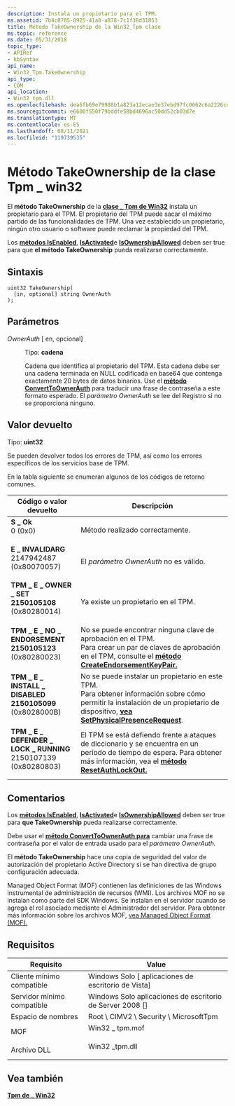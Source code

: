 ```yaml
---
description: Instala un propietario para el TPM.
ms.assetid: 7b4c8785-0925-41a8-a878-7c1f38d31853
title: Método TakeOwnership de la Win32_Tpm clase
ms.topic: reference
ms.date: 05/31/2018
topic_type:
- APIRef
- kbSyntax
api_name:
- Win32_Tpm.TakeOwnership
api_type:
- COM
api_location:
- Win32_tpm.dll
ms.openlocfilehash: dea6fb69e79988b1a823a12ecae3e37ebd97fc0662c6a2226cd40c9230581cf0
ms.sourcegitcommit: e6600f550f79bddfe58bd4696ac50dd52cb03d7e
ms.translationtype: MT
ms.contentlocale: es-ES
ms.lasthandoff: 08/11/2021
ms.locfileid: "119739535"
---
```

# <a name="takeownership-method-of-the-win32_tpm-class"></a>Método TakeOwnership de la clase Tpm \_ win32

El **método TakeOwnership** de la [**clase \_ Tpm de Win32**](win32-tpm.md) instala un propietario para el TPM. El propietario del TPM puede sacar el máximo partido de las funcionalidades de TPM. Una vez establecido un propietario, ningún otro usuario o software puede reclamar la propiedad del TPM.

Los [**métodos IsEnabled**](isenabled-win32-tpm.md), [**IsActivated**](isactivated-win32-tpm.md)e [**IsOwnershipAllowed**](isownershipallowed-win32-tpm.md) deben ser true para que **el método TakeOwnership** pueda realizarse correctamente.

## <a name="syntax"></a>Sintaxis


```mof
uint32 TakeOwnership(
  [in, optional] string OwnerAuth
);
```



## <a name="parameters"></a>Parámetros

<dl> <dt>

*OwnerAuth* \[ en, opcional\]
</dt> <dd>

Tipo: **cadena**

Cadena que identifica al propietario del TPM. Esta cadena debe ser una cadena terminada en NULL codificada en base64 que contenga exactamente 20 bytes de datos binarios. Use el [**método ConvertToOwnerAuth**](converttoownerauth-win32-tpm.md) para traducir una frase de contraseña a este formato esperado. El *parámetro OwnerAuth* se lee del Registro si no se proporciona ninguno.

</dd> </dl>

## <a name="return-value"></a>Valor devuelto

Tipo: **uint32**

Se pueden devolver todos los errores de TPM, así como los errores específicos de los servicios base de TPM.

En la tabla siguiente se enumeran algunos de los códigos de retorno comunes.



| Código o valor devuelto                                                                                                                                                                         | Descripción                                                                                                                                                                                                        |
|-------------------------------------------------------------------------------------------------------------------------------------------------------------------------------------------|--------------------------------------------------------------------------------------------------------------------------------------------------------------------------------------------------------------------|
| <dl> <dt>**S \_ Ok**</dt> <dt>0 (0x0)</dt> </dl>                                         | Método realizado correctamente.<br/>                                                                                                                                                                              |
| <dl> <dt>**E \_ INVALIDARG**</dt> <dt>2147942487 (0x80070057)</dt> </dl>                 | El *parámetro OwnerAuth* no es válido.<br/>                                                                                                                                                                 |
| <dl> <dt>**TPM \_ E \_ OWNER \_ SET 2150105108**</dt> <dt>(0x80280014)</dt> </dl>            | Ya existe un propietario en el TPM.<br/>                                                                                                                                                                     |
| <dl> <dt>**TPM \_ E \_ NO \_ ENDORSEMENT 2150105123**</dt> <dt>(0x80280023)</dt> </dl>       | No se puede encontrar ninguna clave de aprobación en el TPM.<br/> Para crear un par de claves de aprobación en el TPM, consulte el [**método CreateEndorsementKeyPair.**](createendorsementkeypair-win32-tpm.md)<br/>             |
| <dl> <dt>**TPM \_ E \_ INSTALL \_ DISABLED 2150105099**</dt> <dt>(0x8028000B)</dt> </dl>     | No se puede instalar un propietario en este TPM.<br/> Para obtener información sobre cómo permitir la instalación de un propietario de dispositivo, [**vea SetPhysicalPresenceRequest**](setphysicalpresencerequest-win32-tpm.md).<br/> |
| <dl> <dt>**TPM \_ E \_ DEFENDER \_ LOCK \_ RUNNING**</dt> <dt>2150107139 (0x80280803)</dt> </dl> | El TPM se está defiendo frente a ataques de diccionario y se encuentra en un período de tiempo de espera. Para obtener más información, vea el [**método ResetAuthLockOut.**](resetauthlockout-win32-tpm.md)<br/>                               |



 

## <a name="remarks"></a>Comentarios

Los [**métodos IsEnabled**](isenabled-win32-tpm.md), [**IsActivated**](isactivated-win32-tpm.md)e [**IsOwnershipAllowed**](isownershipallowed-win32-tpm.md) deben ser true para **que TakeOwnership** pueda realizarse correctamente.

Debe usar el [**método ConvertToOwnerAuth para**](converttoownerauth-win32-tpm.md) cambiar una frase de contraseña por el valor de entrada usado para el *parámetro OwnerAuth.*

El **método TakeOwnership** hace una copia de seguridad del valor de autorización del propietario Active Directory si se han directiva de grupo configuración adecuada.

Managed Object Format (MOF) contienen las definiciones de las Windows instrumental de administración de recursos (WMI). Los archivos MOF no se instalan como parte del SDK Windows. Se instalan en el servidor cuando se agrega el rol asociado mediante el Administrador del servidor. Para obtener más información sobre los archivos MOF, [vea Managed Object Format (MOF).](../wmisdk/managed-object-format--mof-.md)

## <a name="requirements"></a>Requisitos



| Requisito | Value |
|-------------------------------------|-------------------------------------------------------------------------------------------|
| Cliente mínimo compatible<br/> | Windows Solo \[ aplicaciones de escritorio de Vista\]<br/>                                            |
| Servidor mínimo compatible<br/> | Windows Solo aplicaciones de escritorio de Server 2008 \[\]<br/>                                      |
| Espacio de nombres<br/>                | Root \\ CIMV2 \\ Security \\ MicrosoftTpm<br/>                                            |
| MOF<br/>                      | <dl> <dt>Win32 \_ tpm.mof</dt> </dl> |
| Archivo DLL<br/>                      | <dl> <dt>Win32 \_tpm.dll</dt> </dl> |



## <a name="see-also"></a>Vea también

<dl> <dt>

[**Tpm de \_ Win32**](win32-tpm.md)
</dt> </dl>

 

 
